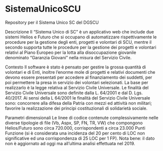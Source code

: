 # SistemaUnicoSCU
Repository per il Sistema Unico SC del DGSCU

Descrizione
Il “Sistema Unico di SC” è un applicativo web che include due sistemi Helios e Futuro 
che si occupano di automatizzare rispettivamente le procedure per la gestione degli enti, 
progetti e volontari di SCU, mentre il secondo supporta tutte le procedure per la gestione 
dei progetti e volontari relativi al Piano Europeo per la lotta alla disoccupazione giovanile 
denominato “Garanzia Giovani” nella misura del Servizio Civile.

Contesto
Il software è stato è pensato per gestire la grossa quantità di volontari e di Enti, inoltre l’enorme mole 
di progetti e relativi documenti che devono essere presentati per accedere al finanziamento dei 
suddetti, per poi permettere la presa in servizio dei volontari selezionati. La base per realizzarlo è la 
legge relativa al Servizio Civile Universale. Le finalità del Servizio Civile Universale sono definite dalla L. 
64/2001 e dal D. Lgs. 40/2017. Ai sensi della L 64/2001 le finalità del Servizio Civile Universale sono: 
concorrere alla difesa della Patria con mezzi ed attività non militari; favorire la realizzazione dei principi 
costituzionali di solidarietà sociale.

Parametri dimensionali
Le linee di codice contenute complessivamente nelle diverse tipologie di file (Vb, Aspx, SP, 
FN, TR, VW) che compongono Helios/Futuro sono circa 720.000, corrispondenti a circa 
23.000 Punti Funzione (si è considerata una incidenza del 20 per cento di LOC non 
significative ed una corrispondenza di 25 LOC per 1 FP).
Nota bene: il dato non è aggiornato ad oggi ma all’ultima analisi effettuata nel 2019.
